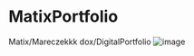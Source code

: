 # MatixPortfolio
Matix/Mareczekkk dox/DigitalPortfolio
![image](https://user-images.githubusercontent.com/87671633/134596922-126b7b05-4992-4a4e-9777-27691f7249d6.png)

